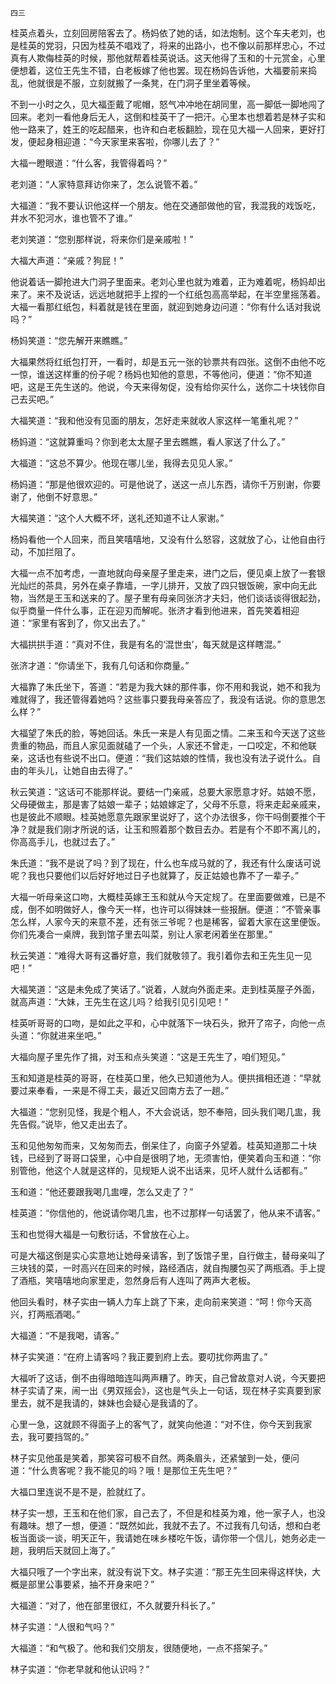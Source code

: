     四三 

   桂英点着头，立刻回房陪客去了。杨妈依了她的话，如法炮制。这个车夫老刘，也是桂英的党羽，只因为桂英不唱戏了，将来的出路小，也不像以前那样忠心，不过真有人欺侮桂英的时候，那他就帮着桂英说话。这天他得了玉和的十元赏金，心里便想着，这位王先生不错，白老板嫁了他也罢。现在杨妈告诉他，大福要前来捣乱，他就很是不服，立刻就搬了一条凳，在门洞子里坐着等候。

   不到一小时之久，见大福歪戴了呢帽，怒气冲冲地在胡同里，高一脚低一脚地闯了回来。老刘一看他身后无人，这倒和桂英干了一把汗。心里本也想着若是林子实和他一路来了，姓王的吃起醋来，也许和白老板翻脸，现在见大福一人回来，更好打发，便起身相迎道：“今天家里来客啦，你哪儿去了？”

   大福一瞪眼道：“什么客，我管得着吗？”

   老刘道：“人家特意拜访你来了，怎么说管不着。”

   大福道：“我不要认识他这样一个朋友。他在交通部做他的官，我混我的戏饭吃，井水不犯河水，谁也管不了谁。”

   老刘笑道：“您别那样说，将来你们是亲戚啦！”

   大福大声道：“亲戚？狗屁！”

   他说着话一脚抢进大门洞子里面来。老刘心里也就为难着，正为难着呢，杨妈却出来了。来不及说话，远远地就把手上捏的一个红纸包高高举起，在半空里摇荡着。大福一看那红纸包，料着就是钱在里面，就迎到她身边问道：“你有什么话对我说吗？”

   杨妈笑道：“您先解开来瞧瞧。”

   大福果然将红纸包打开，一看时，却是五元一张的钞票共有四张。这倒不由他不吃一惊，谁送这样重的份子呢？杨妈也知他的意思，不等他问，便道：“你不知道吧，这是王先生送的。他说，今天来得匆促，没有给你买什么，送你二十块钱你自己去买吧。”

   大福笑道：“我和他没有见面的朋友，怎好走来就收人家这样一笔重礼呢？”

   杨妈道：“这就算重吗？你到老太太屋子里去瞧瞧，看人家送了什么了。”

   大福道：“这总不算少。他现在哪儿坐，我得去见见人家。”

   杨妈道：“那是他很欢迎的。可是他说了，送这一点儿东西，请你千万别谢，你要谢了，他倒不好意思。”

   大福笑道：“这个人大概不坏，送礼还知道不让人家谢。”

   杨妈看他一个人回来，而且笑嘻嘻地，又没有什么怒容，这就放了心，让他自由行动，不加拦阻了。

   大福一点不加考虑，一直地就向母亲屋子里走来，进门之后，便见桌上放了一套银光灿烂的茶具，另外在桌子靠墙，一字儿排开，又放了四只银饭碗，家中向无此物，当然是王玉和送来的了。屋子里有母亲同张济才夫妇，他们谈话谈得很起劲，似乎商量一件什么事，正在迎刃而解呢。张济才看到他进来，首先笑着相迎道：“家里有客到了，你又出去了。”

   大福拱拱手道：“真对不住，我是有名的‘混世虫’，每天就是这样瞎混。”

   张济才道：“你请坐下，我有几句话和你商量。”

   大福靠了朱氏坐下，答道：“若是为我大妹的那件事，你不用和我说，她不和我为难就得了，我还管得着她吗？这些事只要我母亲答应了，我没有话说。你的意思怎么样？”

   大福望了朱氏的脸，等她回话。朱氏一来是人有见面之情。二来玉和今天送了这些贵重的物品，而且人家见面就磕了一个头，人家还不曾走，一口咬定，不和他联亲，这话也有些说不出口。便道：“我们这姑娘的性情，我也没有法子说什么。自由的年头儿，让她自由去得了。”

   秋云笑道：“这话可不能那样说。要结一门亲戚，总要大家愿意才好。姑娘不愿，父母硬做主，那是害了姑娘一辈子；姑娘嫁定了，父母不乐意，将来走起亲戚来，也是彼此不顺眼。桂英她愿意先跟家里说好了，这个办法很多，你干吗倒要推个干净？就是我们刚才所说的话，让玉和照着那个数目去办。若是有个不即不离儿的，你高高手儿，也就过去了。”

   朱氏道：“我不是说了吗？到了现在，什么也车成马就的了，我还有什么废话可说呢？我也只要他们以后好好地过日子也就算了，反正姑娘也靠不了一辈子。”

   大福一听母亲这口吻，大概桂英嫁王玉和就从今天定规了。在里面要做难，已是不成，倒不如明做好人，像今天一样，也许可以得妹妹一些报酬。便道：“不管亲事怎么样，人家今天的来意不差，还有张三爷呢？也是稀客，留着大家在这里便饭。你们先凑合一桌牌，我到馆子里去叫菜，别让人家老闲着坐在那里。”

   秋云笑道：“难得大哥有这番好意，我们就敬领了。我引着你去和王先生见一见吧！”

   大福笑道：“这是未免成了笑话了。”说着，人就向外面走来。走到桂英屋子外面，就高声道：“大妹，王先生在这儿吗？给我引见引见吧！”

   桂英听哥哥的口吻，是如此之平和，心中就落下一块石头，掀开了帘子，向他一点头道：“你就进来坐吧。”

   大福向屋子里先作了揖，对玉和点头笑道：“这是王先生了，咱们短见。”

   玉和知道是桂英的哥哥，在桂英口里，他久已知道他为人。便拱揖相还道：“早就要过来奉看，一来是不得工夫，最近又回南方去了一趟。”

   大福道：“您别见怪，我是个粗人，不大会说话，恕不奉陪，回头我们喝几盅，我先告假。”说毕，他又走出去了。

   玉和见他匆匆而来，又匆匆而去，倒呆住了，向窗子外望着。桂英知道那二十块钱，已经到了哥哥口袋里，心中自是很明了地，无须害怕，便笑着向玉和道：“你别管他，他这个人就是这样的，见规矩人说不出话来，见坏人就什么话都有。”

   玉和道：“他还要跟我喝几盅哩，怎么又走了？”

   桂英道：“你信他的，他说请你喝几盅，也不过那样一句话罢了，他从来不请客。”

   玉和也觉得大福是一句敷衍话，不曾放在心上。

   可是大福这倒是实心实意地让她母亲请客，到了饭馆子里，自行做主，替母亲叫了三块钱的菜，一时高兴在回来的时候，路经酒店，就自掏腰包买了两瓶酒。手上提了酒瓶，笑嘻嘻地向家里走，忽然身后有人连叫了两声大老板。

   他回头看时，林子实由一辆人力车上跳了下来，走向前来笑道：“呵！你今天高兴，打两瓶酒喝。”

   大福道：“不是我喝，请客。”

   林子实笑道：“在府上请客吗？我正要到府上去。要叨扰你两盅了。”

   大福听了这话，倒不由得暗暗连叫两声糟了。昨天，自己曾故意对人说，今天要把林子实请了来，闹一出《男双摇会》，这也是气头上一句话，现在林子实真要到家里去，就不是我请的，妹妹也会疑心是我请的了。

   心里一急，这就顾不得面子上的客气了，就笑向他道：“对不住，你今天到我家去，我可要挡驾的。”

   林子实见他虽是笑着，那笑容可极不自然。两条眉头，还紧皱到一处，便问道：“什么贵客呢？我不能见的吗？哦！是那位王先生吧？”

   大福口里连说不是不是，脸就红了。

   林子实一想，王玉和在他们家，自己去了，不但是和桂英为难，他一家子人，也没有趣味。想了一想，便道：“既然如此，我就不去了。不过我有几句话，想和白老板当面谈一谈，明天正午，我请她在味乡楼吃午饭，请你带一个信儿，她务必走一趟，我明后天就回上海了。”

   大福只哦了一个字出来，就没有说下文。林子实道：“那王先生回来得这样快，大概是部里公事要紧，抽不开身来吧？”

   大福道：“对了，他在部里很红，不久就要升科长了。”

   林子实道：“人很和气吗？”

   大福道：“和气极了。他和我们交朋友，很随便地，一点不搭架子。”

   林子实道：“你老早就和他认识吗？”

